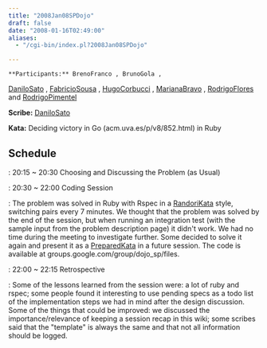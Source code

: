 ```yaml
---
title: "2008Jan08SPDojo"
draft: false
date: "2008-01-16T02:49:00"
aliases:
  - "/cgi-bin/index.pl?2008Jan08SPDojo"

---
```

    **Participants:** BrenoFranco , BrunoGola ,
[DaniloSato](/people/DaniloSato) , [FabricioSousa](/FabricioSousa) ,
[HugoCorbucci](/people/HugoCorbucci) , [MarianaBravo](/MarianaBravo) ,
[RodrigoFlores](/people/RodrigoFlores) and
[RodrigoPimentel](/people/RodrigoPimentel)

**Scribe:** [DaniloSato](/people/DaniloSato)

**Kata:** Deciding victory in Go (acm.uva.es/p/v8/852.html) in Ruby

Schedule
--------

 
:   20:15 \~ 20:30 Choosing and Discussing the Problem (as Usual)

 
:   20:30 \~ 22:00 Coding Session

 
:   The problem was solved in Ruby with Rspec in a
    [RandoriKata](/RandoriKata) style, switching pairs every 7 minutes.
    We thought that the problem was solved by the end of the session,
    but when running an integration test (with the sample input from the
    problem description page) it didn't work. We had no time during the
    meeting to investigate further. Some decided to solve it again and
    present it as a [PreparedKata](/PreparedKata) in a future session.
    The code is available at groups.google.com/group/dojo\_sp/files.

 
:   22:00 \~ 22:15 Retrospective

 
:   Some of the lessons learned from the session were: a lot of ruby and
    rspec; some people found it interesting to use pending specs as a
    todo list of the implementation steps we had in mind after the
    design discussion. Some of the things that could be improved: we
    discussed the importance/relevance of keeping a session recap in
    this wiki; some scribes said that the "template" is always the same
    and that not all information should be logged.


